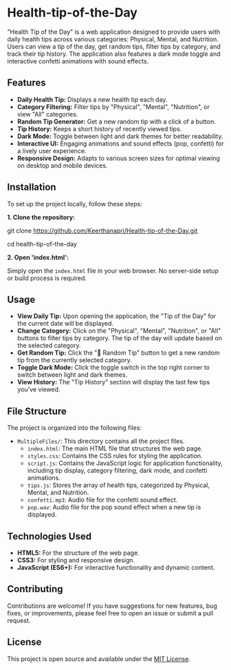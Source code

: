 # Health-tip-of-the-Day

"Health Tip of the Day" is a web application designed to provide users with daily health tips across various categories: Physical, Mental, and Nutrition. Users can view a tip of the day, get random tips, filter tips by category, and track their tip history. The application also features a dark mode toggle and interactive confetti animations with sound effects.

## Features

*   **Daily Health Tip:** Displays a new health tip each day.
*   **Category Filtering:** Filter tips by "Physical", "Mental", "Nutrition", or view "All" categories.
*   **Random Tip Generator:** Get a new random tip with a click of a button.
*   **Tip History:** Keeps a short history of recently viewed tips.
*   **Dark Mode:** Toggle between light and dark themes for better readability.
*   **Interactive UI:** Engaging animations and sound effects (pop, confetti) for a lively user experience.
*   **Responsive Design:** Adapts to various screen sizes for optimal viewing on desktop and mobile devices.

## Installation

To set up the project locally, follow these steps:

**1. Clone the repository:**

git clone https://github.com/Keerthanapri/Health-tip-of-the-Day.git

cd health-tip-of-the-day

**2. Open 'index.html':**

Simply open the `index.html` file in your web browser. No server-side setup or build process is required.

## Usage

*   **View Daily Tip:** Upon opening the application, the "Tip of the Day" for the current date will be displayed.
*   **Change Category:** Click on the "Physical", "Mental", "Nutrition", or "All" buttons to filter tips by category. The tip of the day will update based on the selected category.
*   **Get Random Tip:** Click the "🎲 Random Tip" button to get a new random tip from the currently selected category.
*   **Toggle Dark Mode:** Click the toggle switch in the top right corner to switch between light and dark themes.
*   **View History:** The "Tip History" section will display the last few tips you've viewed.

## File Structure

The project is organized into the following files:

*   `MultipleFiles/`: This directory contains all the project files.
    *   `index.html`: The main HTML file that structures the web page.
    *   `styles.css`: Contains the CSS rules for styling the application.
    *   `script.js`: Contains the JavaScript logic for application functionality, including tip display, category filtering, dark mode, and confetti animations.
    *   `tips.js`: Stores the array of health tips, categorized by Physical, Mental, and Nutrition.
    *   `confetti.mp3`: Audio file for the confetti sound effect.
    *   `pop.wav`: Audio file for the pop sound effect when a new tip is displayed.

## Technologies Used

*   **HTML5:** For the structure of the web page.
*   **CSS3:** For styling and responsive design.
*   **JavaScript (ES6+):** For interactive functionality and dynamic content.

## Contributing

Contributions are welcome! If you have suggestions for new features, bug fixes, or improvements, please feel free to open an issue or submit a pull request.

## License

This project is open source and available under the [MIT License](LICENSE).
